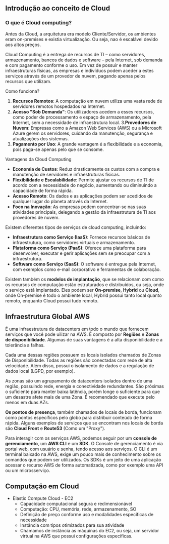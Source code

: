 ## Introdução ao conceito de Cloud

### O que é Cloud computing?

Antes da Cloud, a arquitetura era modelo Cliente/Servidor, os ambientes eram on-premises e existia virtualização. Ou seja, nao é escalável devido aos altos preços.

Cloud Computing é a entrega de recursos de TI – como servidores, armazenamento, bancos de dados e software – pela Internet, sob demanda e com pagamento conforme o uso. Em vez de possuir e manter infraestruturas físicas, as empresas e indivíduos podem aceder a estes serviços através de um provedor de nuvem, pagando apenas pelos recursos que utilizam. 

Como funciona?
1. **Recursos Remotos**:
A computação em nuvem utiliza uma vasta rede de servidores remotos hospedados na Internet. 
2. **Acesso "Sob Demanda"**:
Os utilizadores acedem a esses recursos, como poder de processamento e espaço de armazenamento, pela Internet, sem a necessidade de infraestrutura local. 
3.**Provedores de Nuvem**:
Empresas como a Amazon Web Services (AWS) ou a Microsoft Azure gerem os servidores, cuidando da manutenção, segurança e atualizações dos sistemas. 
4. **Pagamento por Uso**:
A grande vantagem é a flexibilidade e a economia, pois paga-se apenas pelo que se consome. 

Vantagens da Cloud Computing

* **Economia de Custos**:
Reduz drasticamente os custos com a compra e manutenção de servidores e infraestruturas físicas. 
* **Flexibilidade e Escalabilidade**:
Permite ajustar os recursos de TI de acordo com a necessidade do negócio, aumentando ou diminuindo a capacidade de forma rápida. 
* **Acesso Remoto**:
Os dados e as aplicações podem ser acedidos de qualquer lugar do planeta através da Internet. 
* **Foco na Inovação**:
As empresas podem concentrar-se nas suas atividades principais, delegando a gestão da infraestrutura de TI aos provedores de nuvem. 


Existem diferentes tipos de serviços de cloud computing, incluindo: 
* **Infraestrutura como Serviço (IaaS)**:
Fornece recursos básicos de infraestrutura, como servidores virtuais e armazenamento. 
* **Plataforma como Serviço (PaaS)**:
Oferece uma plataforma para desenvolver, executar e gerir aplicações sem se preocupar com a infraestrutura. 
* **Software como Serviço (SaaS)**:
O software é entregue pela Internet, com exemplos como e-mail corporativo e ferramentas de colaboração.

Existem também os **modelos de implantação**, que se relacionam com como os recursos de computação estão estruturados e distribuídos, ou seja, onde o serviço está implantado. Eles podem ser **On-premise**, **Hybrid** ou **Cloud**, onde On-premise é todo o ambiente local, Hybrid possui tanto local quanto remoto, enquanto Cloud possui tudo remoto.

## Infraestrutura Global AWS

É uma infraestrutura de datacenters em todo o mundo que fornecem serviços que você pode uilizar na AWS. É composto por **Regiões** e **Zonas de disponibilidade**. Algumas de suas vantagens é a alta disponibilidade e a tolerância a falhas.

Cada uma dessas regiões possuem os locais isolados chamados de Zonas de Disponibilidade. Todas as regiões são conectadas com rede de alta velocidade. Além disso, possui o isolamento de dados e a regulação de dados local (LGPD, por exemplo).

As zonas são um agrupamento de datacenters isolados dentro de uma região, possuindo rede, energia e conectividade redundantes. São próximas o suficiente para manter baixa latência, porém longe o suficiente para que um desastre afete mais de uma Zona. É recomendado que execute pelo menos em duas AZs.

**Os pontos de presença**, também chamados de locais de borda, funcionam como pontos específicos pelo globo para distribuir conteúdo de forma rápida. Alguns exemplos de serviços que se encontram nos locais de borda são **Cloud Front** e **Route53** (Como um "Proxy").

Para interagir com os serviços AWS, podemos seguir por um **console de gerenciamento**, um **AWS CLI** e um **SDK**. O Console de gerenciamento é via portal web, com usuário e senha, tendo acesso aos serviços. O CLI é um terminal baixado na AWS, exige um pouco mais de conhecimento sobre os comandos que podem ser utilizados. Os SDKs é um jeito de uma aplicação acessar o recurso AWS de forma automatizada, como por exemplo uma API ou um microsserviço.

## Computação em Cloud

* Elastic Compute Cloud - EC2
    * Capacidade computacional segura e redimensionável
    * Computação: CPU, memória, rede, armazenamento, SO
    * Definição de preço conforme uso e modalidades específicas de necessidade
    * Instância com tipos otimizados para sua atividade
    * Chamamos de instância as máquinas do EC2, ou seja, um servidor virtual na AWS que possui configurações específicas.